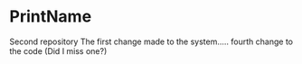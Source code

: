 # PrintName
Second repository
The first change made to the system.....
fourth change to the code (Did I miss one?)

